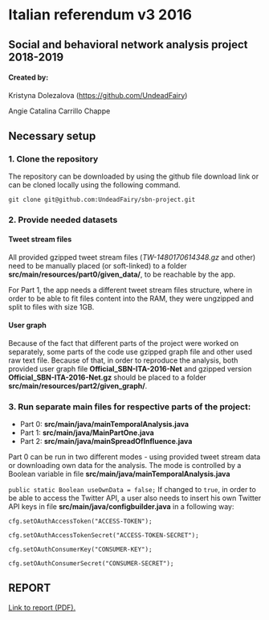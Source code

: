 # Italian referendum v3 2016 

## Social and behavioral network analysis project 2018-2019

#### Created by:
Kristyna Dolezalova (https://github.com/UndeadFairy)

Angie Catalina Carrillo Chappe

## Necessary setup

### 1. Clone the repository
The repository can be downloaded by using the github file download link or can be cloned locally using the following command.
```
git clone git@github.com:UndeadFairy/sbn-project.git
```

### 2. Provide needed datasets

#### Tweet stream files

All provided gzipped tweet stream files (*TW-1480170614348.gz* and other) need to be manually placed (or soft-linked) to a folder **src/main/resources/part0/given_data/**, to be reachable by the app.

For Part 1, the app needs a different tweet stream files structure, where in order to be able to fit files content into the RAM, they were ungzipped and split to files with size 1GB.
#### User graph

Because of the fact that different parts of the project were worked on separately, some parts of the code use gzipped graph file and other used raw text file. Because of that, in order to reproduce the analysis, both provided user graph file **Official_SBN-ITA-2016-Net** and gzipped version **Official_SBN-ITA-2016-Net.gz** should be placed to a folder **src/main/resources/part2/given_graph/**.

### 3. Run separate main files for respective parts of the project: 
- Part 0: **src/main/java/mainTemporalAnalysis.java**
- Part 1: **src/main/java/MainPartOne.java**
- Part 2: **src/main/java/mainSpreadOfInfluence.java**

Part 0 can be run in two different modes - using provided tweet stream data or downloading own data for the analysis. The mode is controlled by a Boolean variable in file **src/main/java/mainTemporalAnalysis.java**

`public static Boolean useOwnData = false;` If changed to `true`, in order to be able to access the Twitter API, a user also needs to insert his own Twitter API keys in file **src/main/java/configbuilder.java** in a following way:
```
cfg.setOAuthAccessToken("ACCESS-TOKEN");

cfg.setOAuthAccessTokenSecret("ACCESS-TOKEN-SECRET");

cfg.setOAuthConsumerKey("CONSUMER-KEY");

cfg.setOAuthConsumerSecret("CONSUMER-SECRET");

```

## **REPORT**

[Link to report (PDF).](SBN-Report.pdf)

